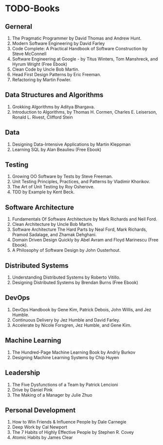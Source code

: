 # TODO-Books

## Gerneral

1. The Pragmatic Programmer by David Thomas and Andrew Hunt.
1. Modern Software Engineering by David Farley
1. Code Complete: A Practical Handbook of Software Construction by Steve McConnell
1. Software Engineering at Google - by Titus Winters, Tom Manshreck, and Hyrum Wright (Free Ebook)
1. Clean Code by Uncle Bob Martin.
1. Head First Design Patterns by Eric Freeman.
1. Refactoring by Martin Fowler.

## Data Structures and Algorithms

1. Grokking Algorithms by Aditya Bhargava.
1. Introduction to Algorithms, by Thomas H. Cormen, Charles E. Leiserson, Ronald L. Rivest, Clifford Stein

## Data

1. Designing Data-Intensive Applications by Martin Kleppman
1. Learning SQL by Alan Beaulieu (Free Ebook)

## Testing

1. Growing OO Software by Tests by Steve Freeman.
1. Unit Testing Principles, Practices, and Patterns by Vladimir Khorikov.
1. The Art of Unit Testing by Roy Osherove.
1. TDD by Example by Kent Beck.

## Software Architecture

1. Fundamentals Of Software Architecture by Mark Richards and Neil Ford.
1. Clean Architecture by Uncle Bob Martin.
1. Software Architecture The Hard Parts by Neal Ford, Mark Richards, Pramod Sadalage, and Zhamak Dehghani.
1. Domain Driven Design Quickly by Abel Avram and Floyd Marinescu (Free Ebook).
1. A Philosophy of Software Design by John Ousterhout.

## Distributed Systems

1. Understanding Distributed Systems by Roberto Vitillo.
1. Designing Distributed Systems by Brendan Burns (Free Ebook)

## DevOps

1. DevOps Handbook by Gene Kim, Patrick Debois, John Willis, and Jez Humble.
1. Continuous Delivery by Jez Humble and David Farley.
1. Accelerate by Nicole Forsgren, Jez Humble, and Gene Kim.

## Machine Learning

1. The Hundred-Page Machine Learning Book by Andriy Burkov
1. Designing Machine Learning Systems by Chip Huyen

## Leadership

1. The Five Dysfunctions of a Team by Patrick Lencioni
1. Drive by Daniel Pink
1. The Making of a Manager by Julie Zhuo

## Personal Development

1. How to Win Friends & Influence People by Dale Carnegie
1. Deep Work by Cal Newport
1. The 7 Habits of Highly Effective People by Stephen R. Covey
1. Atomic Habits by James Clear
